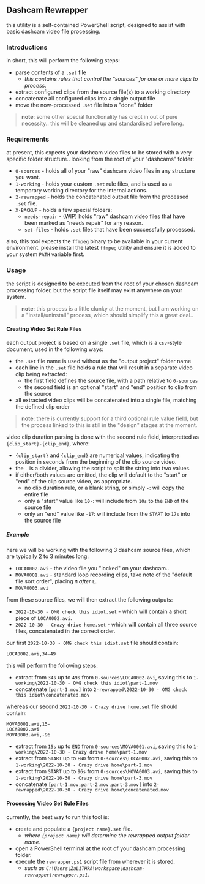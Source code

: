 ## Dashcam Rewrapper

this utility is a self-contained PowerShell script, designed to assist with basic dashcam video file processing.

### Introductions

in short, this will perform the following steps:

* parse contents of a `.set` file
  * _this contains rules that control the "sources" for one or more clips to process._
* extract configured clips from the source file(s) to a working directory
* concatenate all configured clips into a single output file
* move the now-processed `.set` file into a "done" folder

> **note**: some other special functionality has crept in out of pure necessity.. this will be cleaned up and standardised before long.

### Requirements

at present, this expects your dashcam video files to be stored with a very specific folder structure.. looking from the root of your "dashcams" folder:

* `0-sources` - holds all of your "raw" dashcam video files in any structure you want.
* `1-working` - holds your custom `.set` rule files, and is used as a temporary working directory for the internal actions.
* `2-rewrapped` - holds the concatenated output file from the processed `.set` file.
* `X-BACKUP` - holds a few special folders:
  * `needs-repair` - (WIP) holds "raw" dashcam video files that have been marked as "needs repair" for any reason.
  * `set-files` - holds `.set` files that have been successfully processed.

also, this tool expects the `ffmpeg` binary to be available in your current environment. please install the latest `ffmpeg` utility and ensure it is added to your system `PATH` variable first.

### Usage

the script is designed to be executed from the root of your chosen dashcam processing folder, but the script file itself may exist anywhere on your system.

> **note**: this process is a little clunky at the moment, but I am working on a "install/uninstall" process, which should simplify this a great deal..

#### Creating Video Set Rule Files

each output project is based on a single `.set` file, which is a `csv`-style document, used in the following ways:

* the `.set` file name is used without as the "output project" folder name
* each line in the `.set` file holds a rule that will result in a separate video clip being extracted:
  * the first field defines the source file, with a path relative to `0-sources`
  * the second field is an optional "start" and "end" position to clip from the source
* all extracted video clips will be concatenated into a single file, matching the defined clip order

> **note**: there is currently support for a third optional rule value field, but the process linked to this is still in the "design" stages at the moment.

video clip duration parsing is done with the second rule field, interpretted as `{clip_start}-{clip_end}`, where:

* `{clip_start}` and `{clip_end}` are numerical values, indicating the position in seconds from the beginning of the clip source video.
* the `-` is a divider, allowing the script to split the string into two values.
* if either/both values are omitted, the clip will default to the "start" or "end" of the clip source video, as appropriate.
  * no clip duration rule, or a blank string, or simply `-`: will copy the entire file
  * only a "start" value like `10-`: will include from `10s` to the `END` of the source file
  * only an "end" value like `-17`: will include from the `START` to `17s` into the source file

##### Example

here we will be working with the following 3 dashcam source files, which are typically 2 to 3 minutes long:

* `LOCA0002.avi` - the video file you "locked" on your dashcam..
* `MOVA0001.avi` - standard loop recording clips, take note of the "default file sort order", placing `M` _after_ `L`.
* `MOVA0003.avi`

from these source files, we will then extract the following outputs:

* `2022-10-30 - OMG check this idiot.set` - which will contain a short piece of `LOCA0002.avi`.
* `2022-10-30 - Crazy drive home.set` - which will contain all three source files, concatenated in the correct order.

our first `2022-10-30 - OMG check this idiot.set` file should contain:

```
LOCA0002.avi,34-49
```

this will perform the following steps:

* extract from `34s` up to `49s` from `0-sources\LOCA0002.avi`, saving this to `1-working\2022-10-30 - OMG check this idiot\part-1.mov`
* concatenate `[part-1.mov]` into `2-rewrapped\2022-10-30 - OMG check this idiot\concatenated.mov`

whereas our second `2022-10-30 - Crazy drive home.set` file should contain:

```
MOVA0001.avi,15-
LOCA0002.avi
MOVA0003.avi,-96
```

* extract from `15s` up to `END` from `0-sources\MOVA0001.avi`, saving this to `1-working\2022-10-30 - Crazy drive home\part-1.mov`
* extract from `START` up to `END` from `0-sources\LOCA0002.avi`, saving this to `1-working\2022-10-30 - Crazy drive home\part-2.mov`
* extract from `START` up to `96s` from `0-sources\MOVA0003.avi`, saving this to `1-working\2022-10-30 - Crazy drive home\part-3.mov`
* concatenate `[part-1.mov,part-2.mov,part-3.mov]` into `2-rewrapped\2022-10-30 - Crazy drive home\concatenated.mov`

#### Processing Video Set Rule Files

currently, the best way to run this tool is:

* create and populate a `{project name}.set` file.
  * _where `{project name}` will determine the rewrapped output folder name._
* open a PowerShell terminal at the root of your dashcam processing folder.
* execute the `rewrapper.ps1` script file from wherever it is stored.
  * _such as `C:\Users\ZaLiTHkA\workspace\dashcam-rewrapper\rewrapper.ps1`._
